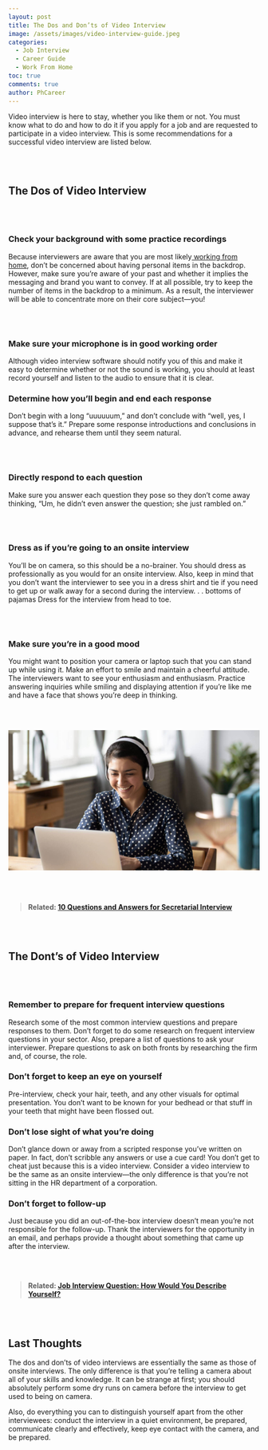 ```yaml
---
layout: post
title: The Dos and Don’ts of Video Interview
image: /assets/images/video-interview-guide.jpeg
categories:
  - Job Interview
  - Career Guide
  - Work From Home
toc: true
comments: true
author: PhCareer
---
```

Video interview is here to stay, whether you like them or not. You must know what to do and how to do it if you apply for a job and are requested to participate in a video interview. This is some recommendations for a successful video interview are listed below.

<br/><br/>

## **The Dos of Video Interview**

<br/><br/>

### **Check your background with some practice recordings**

Because interviewers are aware that you are most likely[ working from home](/category/work-from-home/), don’t be concerned about having personal items in the backdrop. However, make sure you’re aware of your past and whether it implies the messaging and brand you want to convey. If at all possible, try to keep the number of items in the backdrop to a minimum. As a result, the interviewer will be able to concentrate more on their core subject—you!

<br/><br/>

### **Make sure your microphone is in good working order**

Although video interview software should notify you of this and make it easy to determine whether or not the sound is working, you should at least record yourself and listen to the audio to ensure that it is clear.

### **Determine how you’ll begin and end each response**

Don’t begin with a long “uuuuuum,” and don’t conclude with “well, yes, I suppose that’s it.” Prepare some response introductions and conclusions in advance, and rehearse them until they seem natural.

<br/><br/>

### **Directly respond to each question**

Make sure you answer each question they pose so they don’t come away thinking, “Um, he didn’t even answer the question; she just rambled on.”

<br/><br/>

### **Dress as if you’re going to an onsite interview**

You’ll be on camera, so this should be a no-brainer. You should dress as professionally as you would for an onsite interview. Also, keep in mind that you don’t want the interviewer to see you in a dress shirt and tie if you need to get up or walk away for a second during the interview. . . bottoms of pajamas Dress for the interview from head to toe.

<br/><br/>

### **Make sure you’re in a good mood**

You might want to position your camera or laptop such that you can stand up while using it. Make an effort to smile and maintain a cheerful attitude. The interviewers want to see your enthusiasm and enthusiasm. Practice answering inquiries while smiling and displaying attention if you’re like me and have a face that shows you’re deep in thinking.

<br/><br/>

![The Dos and Don’ts of Video Interview](/assets/images/video-interview-tips.jpg)

<br/><br/>

> **Related: [10 Questions and Answers for Secretarial Interview](/10-questions-and-answers-for-secretarial-interview/)**

<br/><br/>

## **The Dont’s of Video Interview**

<br/><br/>

### **Remember to prepare for frequent interview questions**

Research some of the most common interview questions and prepare responses to them. Don’t forget to do some research on frequent interview questions in your sector. Also, prepare a list of questions to ask your interviewer. Prepare questions to ask on both fronts by researching the firm and, of course, the role.

### **Don’t forget to keep an eye on yourself**

Pre-interview, check your hair, teeth, and any other visuals for optimal presentation. You don’t want to be known for your bedhead or that stuff in your teeth that might have been flossed out.

### **Don’t lose sight of what you’re doing**

Don’t glance down or away from a scripted response you’ve written on paper. In fact, don’t scribble any answers or use a cue card! You don’t get to cheat just because this is a video interview. Consider a video interview to be the same as an onsite interview—the only difference is that you’re not sitting in the HR department of a corporation.

### **Don’t forget to follow-up**

Just because you did an out-of-the-box interview doesn’t mean you’re not responsible for the follow-up. Thank the interviewers for the opportunity in an email, and perhaps provide a thought about something that came up after the interview.

<br/><br/>

> **Related: [Job Interview Question: How Would You Describe Yourself?](/job-interview-question-how-would-you-describe-yourself)**

<br/><br/>

## **Last Thoughts**

The dos and don’ts of video interviews are essentially the same as those of onsite interviews. The only difference is that you’re telling a camera about all of your skills and knowledge. It can be strange at first; you should absolutely perform some dry runs on camera before the interview to get used to being on camera.

Also, do everything you can to distinguish yourself apart from the other interviewees: conduct the interview in a quiet environment, be prepared, communicate clearly and effectively, keep eye contact with the camera, and be prepared.

<br/><br/>
